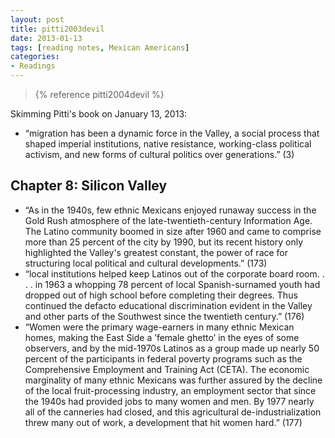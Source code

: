 ```yaml
---
layout: post
title: pitti2003devil
date: 2013-01-13
tags: [reading notes, Mexican Americans]
categories:
- Readings
---
```


> {% reference pitti2004devil %}

Skimming Pitti's book on January 13, 2013:

* “migration has been a dynamic force in the Valley, a social process that shaped imperial institutions, native resistance, working-class political activism, and new forms of cultural politics over generations.” (3)

## Chapter 8: Silicon Valley

* “As in the 1940s, few ethnic Mexicans enjoyed runaway success in the Gold Rush atmosphere of the late-twentieth-century Information Age. The Latino community boomed in size after 1960 and came to comprise more than 25 percent of the city by 1990, but its recent history only highlighted the Valley's greatest constant, the power of race for structuring local political and cultural developments.” (173)
* “local institutions helped keep Latinos out of the corporate board room. . . . in 1963 a whopping 78 percent of local Spanish-surnamed youth had dropped out of high school before completing their degrees. Thus continued the defacto educational discrimination evident in the Valley and other parts of the Southwest since the twentieth century.” (176)
* “Women were the primary wage-earners in many ethnic Mexican homes, making the East Side a ’female ghetto’ in the eyes of some observers, and by the mid-1970s Latinos as a group made up nearly 50 percent of the participants in federal poverty programs such as the Comprehensive Employment and Training Act (CETA). The economic marginality of many ethnic Mexicans was further assured by the decline of the local fruit-processing industry, an employment sector that since the 1940s had provided jobs to many women and men. By 1977 nearly all of the canneries had closed, and this agricultural de-industrialization threw many out of work, a development that hit women hard.” (177)
